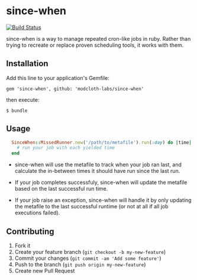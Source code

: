 # since-when

[![Build Status](https://travis-ci.org/modcloth-labs/since-when.png?branch=master)](https://travis-ci.org/modcloth-labs/since-when)

since-when is a way to manage repeated cron-like jobs in ruby. Rather
than trying to recreate or replace proven scheduling tools, it works
with them.

## Installation

Add this line to your application's Gemfile:

    gem 'since-when', github: 'modcloth-labs/since-when'

then execute:

    $ bundle

## Usage

```ruby
  SinceWhen::MissedRunner.new('/path/to/metafile').run(:day) do |time|
    # run your job with each yielded time
  end
```


* since-when will use the metafile to track when your job ran last, and
calculate the in-between times it should have run since the last run.

* If your job completes successfuly, since-when will update the metafile
based on the last successful run time.

* If your job raise an exception, since-when will handle it by only
updating the metafile to the last successful runtime (or not at all if
all job executions failed).


## Contributing

1. Fork it
2. Create your feature branch (`git checkout -b my-new-feature`)
3. Commit your changes (`git commit -am 'Add some feature'`)
4. Push to the branch (`git push origin my-new-feature`)
5. Create new Pull Request
